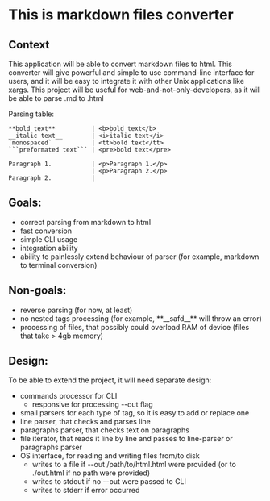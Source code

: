# This is markdown files converter

## Context
This application will be able to convert markdown files to html. 
This converter will give powerful and simple to use command-line interface for users, 
and it will be easy to integrate it with other Unix applications like xargs. 
This project will be useful for web-and-not-only-developers, as it will be able to parse .md to .html

Parsing table:
```
**bold text**          | <b>bold text</b>
__italic text__        | <i>italic text</i>
`monospaced`           | <tt>bold text</tt>
```preformated text``` | <pre>bold text</pre>

Paragraph 1.           | <p>Paragraph 1.</p>
                       | <p>Paragraph 2.</p>
Paragraph 2.           | 
```
## Goals:
* correct parsing from markdown to html
* fast conversion 
* simple CLI usage
* integration ability
* ability to painlessly extend behaviour of parser (for example, markdown to terminal conversion)
## Non-goals:
* reverse parsing (for now, at least)
* no nested tags processing (for example, \*\*\_\_safd__** will throw an error)
* processing of files, that possibly could overload RAM of device (files that take > 4gb memory)
## Design:
To be able to extend the project, it will need separate design:
* commands processor for CLI
  * responsive for processing --out flag
* small parsers for each type of tag, so it is easy to add or replace one
* line parser, that checks and parses line
* paragraphs parser, that checks text on paragraphs
* file iterator, that reads it line by line and passes to line-parser or paragraphs parser
* OS interface, for reading and writing files from/to disk
  * writes to a file if --out /path/to/html.html were provided (or to ./out.html if no path were provided)
  * writes to stdout if no --out were passed to CLI
  * writes to stderr if error occurred
